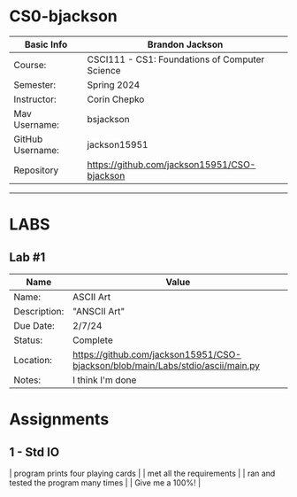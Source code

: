 # CS0-bjackson

| Basic Info | Brandon Jackson|
| --- | ---|
| Course: | CSCI111 - CS1: Foundations of Computer Science |
| Semester: | Spring 2024 |
| Instructor: | Corin Chepko |
| Mav Username: | bsjackson |
| GitHub Username: | jackson15951 |
| Repository | https://github.com/jackson15951/CSO-bjackson |

_______________________________________________________________________________________________________________

# LABS

## Lab #1
| Name | Value |
| --- | --- |
| Name: | ASCII Art |
| Description: | "ANSCII Art" |
| Due Date: | 2/7/24 |
| Status: | Complete |
| Location: | https://github.com/jackson15951/CSO-bjackson/blob/main/Labs/stdio/ascii/main.py |
| Notes: | I think I'm done |

# Assignments
## 1 - Std IO
| program prints four playing cards |
| met all the requirements |
| ran and tested the program many times |
| Give me a 100%! |
